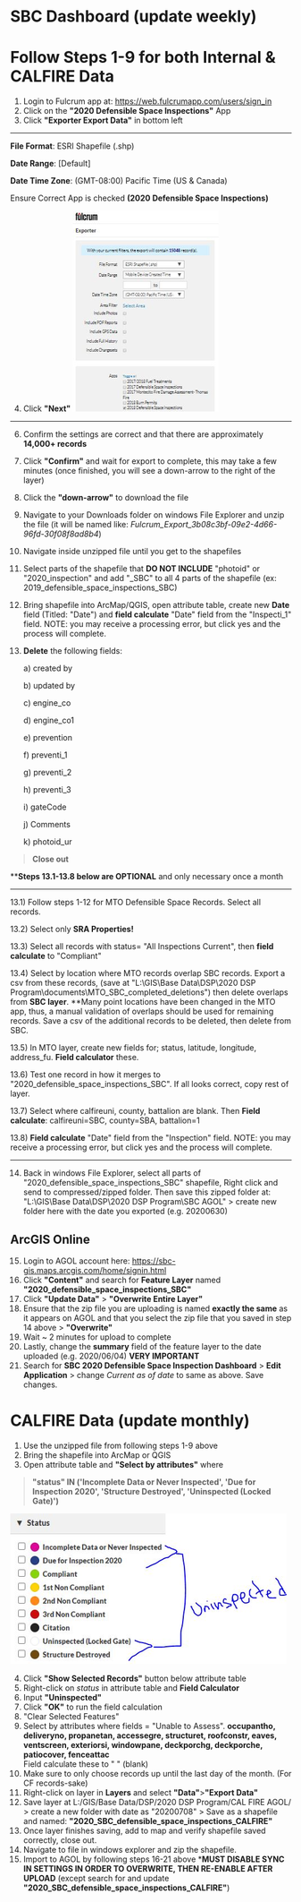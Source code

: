 # SBC Dashboard (update weekly)
# Follow Steps 1-9 for both Internal & CALFIRE Data

1) Login to Fulcrum app at: https://web.fulcrumapp.com/users/sign_in
2) Click on the __"2020 Defensible Space Inspections"__ App
3) Click __"Exporter Export Data"__ in bottom left

___

__File Format__: ESRI Shapefile (.shp)

__Date Range__: [Default]

__Date Time Zone__: (GMT-08:00) Pacific Time (US & Canada)

Ensure Correct App is checked __(2020 Defensible Space Inspections)__

4) Click __"Next"__
![alt text](https://github.com/sbcfiregis/photos/blob/master/fulcrum_screenshot.JPG?raw=true)

---

6) Confirm the settings are correct and that there are approximately __14,000+ records__
7) Click __"Confirm"__ and wait for export to complete, this may take a few minutes (once finished, you will see a down-arrow to the right of the layer)
8) Click the __"down-arrow"__ to download the file
9) Navigate to your Downloads folder on windows File Explorer and unzip the file (it will be named like: *Fulcrum_Export_3b08c3bf-09e2-4d66-96fd-30f08f8ad8b4*)
10) Navigate inside unzipped file until you get to the shapefiles
11) Select parts of the shapefile that __DO NOT INCLUDE__ "photoid" or "2020_inspection" and add "_SBC" to all 4 parts of the shapefile
(ex: 2019_defensible_space_inspections_SBC)
12) Bring shapefile into ArcMap/QGIS, open attribute table, create new __Date__ field (Titled: "Date") and __field calculate__ "Date" field from the "Inspecti_1" field.  NOTE: you may receive a processing error, but click yes and the process will complete.  
13) __Delete__ the following fields:

    a) created by

    b) updated by 
    
    c) engine_co 
    
    d) engine_co1 

    e) prevention 
    
    f) preventi_1 
    
    g) preventi_2 
    
    h) preventi_3 
    
    i) gateCode 
    
    j) Comments
    
    k) photoid_ur  
    
> __Close out__ 

**__Steps 13.1-13.8 below are OPTIONAL__ and only necessary once a month
____________________________________________________________________________
13.1) Follow steps 1-12 for MTO Defensible Space Records.  Select all records.
    
13.2) Select only __SRA Properties!__
    
13.3) Select all records with status= "All Inspections Current", then __field calculate__ to "Compliant"
    
13.4) Select by location where MTO records overlap SBC records.  Export a csv from these records, (save at "L:\GIS\Base Data\DSP\2020 DSP Program\documents\MTO_SBC_completed_deletions") then delete overlaps from __SBC layer__.  **Many point locations have been changed in the MTO app, thus, a manual validation of overlaps should be used for remaining records.  Save a csv of the additional records to be deleted, then delete from SBC.

13.5) In MTO layer, create new fields for; status, latitude, longitude, address_fu.  __Field calculator__ these.

13.6) Test one record in how it merges to "2020_defensible_space_inspections_SBC".  If all looks correct, copy rest of layer.

13.7) Select where calfireuni, county, battalion are blank.  Then __Field calculate__: calfireuni=SBC, county=SBA, battalion=1

13.8) __Field calculate__ "Date" field from the "Inspection" field.  NOTE: you may receive a processing error, but click yes and the process will complete.
_____________________________________________________________________________
14) Back in windows File Explorer, select all parts of "2020_defensible_space_inspections_SBC" shapefile, Right click and send to compressed/zipped folder.  Then save this zipped folder at: "L:\GIS\Base Data\DSP\2020 DSP Program\SBC AGOL" > create new folder here with the date you exported (e.g. 20200630)
## ArcGIS Online
15) Login to AGOL account here: https://sbc-gis.maps.arcgis.com/home/signin.html
16) Click __"Content"__ and search for __Feature Layer__ named __"2020_defensible_space_inspections_SBC"__
17) Click __"Update Data"__ > __"Overwrite Entire Layer"__
18) Ensure that the zip file you are uploading is named __exactly the same__ as it appears on AGOL and that you select the zip file that you saved in step 14 above > __"Overwrite"__
19) Wait ~ 2 minutes for upload to complete
20) Lastly, change the __summary__ field of the feature layer to the date uploaded (e.g. 2020/06/04) __VERY IMPORTANT__
21) Search for __SBC 2020 Defensible Space Inspection Dashboard__ > __Edit Application__ > change _Current as of date_ to same as above.  Save changes.

# CALFIRE Data (update monthly)
1) Use the unzipped file from following steps 1-9 above
2) Bring the shapefile into ArcMap or QGIS
3) Open attribute table and  __"Select by attributes"__ where
> __"status" IN ('Incomplete Data or Never Inspected', 'Due for Inspection 2020', 'Structure Destroyed', 'Uninspected (Locked Gate)')__

![alt text](https://github.com/sbcfiregis/photos/blob/master/dsp.JPG?raw=true)

4) Click __"Show Selected Records"__ button below attribute table
5) Right-click on _status_ in attribute table and __Field Calculator__
6) Input __"Uninspected"__
7) Click __"OK"__ to run the field calculation
8) "Clear Selected Features"
9) Select by attributes where fields = "Unable to Assess". __occupantho, deliveryno, propanetan, accessegre, structuret, roofconstr, eaves, ventscreen, exteriorsi, windowpane, deckporchg, deckporche, patiocover, fenceattac__     
Field calculate these to " " (blank)
10) Make sure to only choose records up until the last day of the month.  (For CF records-sake)
11) Right-click on layer in __Layers__ and select __"Data"__>__"Export Data"__
12) Save layer at L:/GIS/Base Data/DSP/2020 DSP Program/CAL FIRE AGOL/ > create a new folder with date as "20200708" > Save as a shapefile and named: __"2020_SBC_defensible_space_inspections_CALFIRE"__
13) Once layer finishes saving, add to map and verify shapefile saved correctly, close out.  
14) Navigate to file in windows explorer and zip the shapefile.
15) Import to AGOL by following steps 16-21 above ***MUST DISABLE SYNC IN SETTINGS IN ORDER TO OVERWRITE, THEN RE-ENABLE AFTER UPLOAD**
(except search for and update __"2020_SBC_defensible_space_inspections_CALFIRE"__)
